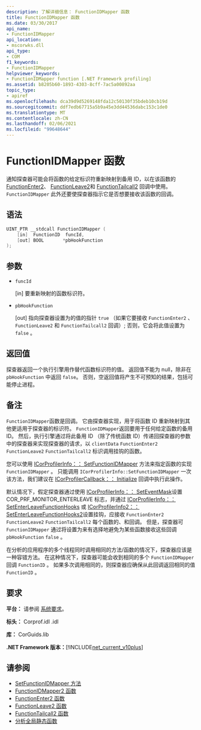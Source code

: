 ```yaml
---
description: 了解详细信息： FunctionIDMapper 函数
title: FunctionIDMapper 函数
ms.date: 03/30/2017
api_name:
- FunctionIDMapper
api_location:
- mscorwks.dll
api_type:
- COM
f1_keywords:
- FunctionIDMapper
helpviewer_keywords:
- FunctionIDMapper function [.NET Framework profiling]
ms.assetid: b8205b60-1893-4303-8cff-7ac5a00892aa
topic_type:
- apiref
ms.openlocfilehash: dca39d9d5269148fda12c50130f35bdeb10cb19d
ms.sourcegitcommit: ddf7edb67715a5b9a45e3dd44536dabc153c1de0
ms.translationtype: MT
ms.contentlocale: zh-CN
ms.lasthandoff: 02/06/2021
ms.locfileid: "99648644"
---
```

# <a name="functionidmapper-function"></a>FunctionIDMapper 函数

通知探查器可能会将函数的给定标识符重新映射到备用 ID，以在该函数的 [FunctionEnter2](functionenter2-function.md)、 [FunctionLeave2](functionleave2-function.md)和 [FunctionTailcall2](functiontailcall2-function.md) 回调中使用。 `FunctionIDMapper` 此外还要使探查器指示它是否想要接收该函数的回调。  
  
## <a name="syntax"></a>语法  
  
```cpp  
UINT_PTR __stdcall FunctionIDMapper (  
    [in]  FunctionID  funcId,
    [out] BOOL       *pbHookFunction  
);  
```  
  
## <a name="parameters"></a>参数

- `funcId`

  \[in] 要重新映射的函数标识符。

- `pbHookFunction`

  \[out] 指向探查器设置为的值的指针 `true` （如果它要接收 `FunctionEnter2` 、 `FunctionLeave2` 和 `FunctionTailcall2` 回调）; 否则，它会将此值设置为 `false` 。

## <a name="return-value"></a>返回值  

 探查器返回一个执行引擎用作替代函数标识符的值。 返回值不能为 null，除非在 `pbHookFunction` 中返回 `false`。 否则，空返回值将产生不可预知的结果，包括可能停止进程。  
  
## <a name="remarks"></a>备注  

 `FunctionIDMapper`函数是回调。 它由探查器实现，用于将函数 ID 重新映射到其他更适用于探查器的标识符。 `FunctionIDMapper`返回要用于任何给定函数的备用 ID。 然后，执行引擎通过将此备用 ID （除了传统函数 ID）传递回探查器的参数中的探查器来实现探查器的请求，以 `clientData` `FunctionEnter2` `FunctionLeave2` `FunctionTailcall2` 标识调用挂钩的函数。  
  
 您可以使用 [ICorProfilerInfo：： SetFunctionIDMapper](icorprofilerinfo-setfunctionidmapper-method.md) 方法来指定函数的实现 `FunctionIDMapper` 。 只能调用 `ICorProfilerInfo::SetFunctionIDMapper` 一次该方法，我们建议在 [ICorProfilerCallback：： Initialize](icorprofilercallback-initialize-method.md) 回调中执行此操作。  
  
 默认情况下，假定探查器通过使用 [ICorProfilerInfo：： SetEventMask](icorprofilerinfo-seteventmask-method.md)设置 COR_PRF_MONITOR_ENTERLEAVE 标志，并通过 [ICorProfilerInfo：： SetEnterLeaveFunctionHooks](icorprofilerinfo-setenterleavefunctionhooks-method.md) 或 [ICorProfilerInfo2：： SetEnterLeaveFunctionHooks2](icorprofilerinfo2-setenterleavefunctionhooks2-method.md)设置挂钩，应接收 `FunctionEnter2` `FunctionLeave2` `FunctionTailcall2` 每个函数的、和回调。 但是，探查器可 `FunctionIDMapper` 通过将设置为来有选择地避免为某些函数接收这些回调 `pbHookFunction` `false` 。  
  
 在分析的应用程序的多个线程同时调用相同的方法/函数的情况下，探查器应该是一种容错方法。 在这种情况下，探查器可能会收到相同的多个 `FunctionIDMapper` 回调 `FunctionID` 。 如果多次调用相同的，则探查器应确保从此回调返回相同的值 `FunctionID` 。  
  
## <a name="requirements"></a>要求  

 **平台：** 请参阅 [系统要求](../../get-started/system-requirements.md)。  
  
 **标头：** Corprof.idl .idl  
  
 **库：** CorGuids.lib  
  
 **.NET Framework 版本：**[!INCLUDE[net_current_v10plus](../../../../includes/net-current-v10plus-md.md)]  
  
## <a name="see-also"></a>请参阅

- [SetFunctionIDMapper 方法](icorprofilerinfo-setfunctionidmapper-method.md)
- [FunctionIDMapper2 函数](functionidmapper2-function.md)
- [FunctionEnter2 函数](functionenter2-function.md)
- [FunctionLeave2 函数](functionleave2-function.md)
- [FunctionTailcall2 函数](functiontailcall2-function.md)
- [分析全局静态函数](profiling-global-static-functions.md)
